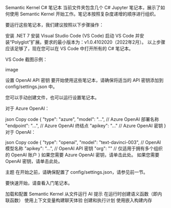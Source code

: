 Semantic Kernel C# 笔记本
当前文件夹包含几个 C# Jupyter 笔记本，展示了如何使用 Semantic Kernel 开始工作。笔记本按照复杂度递增的顺序进行组织。

要运行这些笔记本，我们建议按照以下步骤操作：

安装 .NET 7
安装 Visual Studio Code (VS Code)
启动 VS Code 并安装“Polyglot”扩展。要求的最小版本为：v1.0.4102020（2022年2月）。
以上步骤应该足够了，现在您可以在 VS Code 中打开所有的 C# 笔记本。

VS Code 截图示例：

image

设置 OpenAI API 密钥
要开始使用这些笔记本，请确保将适当的 API 密钥添加到 config/settings.json 中。

您可以手动创建文件，也可以运行设置笔记本。

对于 Azure OpenAI：

json
Copy code
{
  "type": "azure",
  "model": "...", // Azure OpenAI 部署名称
  "endpoint": "...", // Azure OpenAI 终结点
  "apikey": "..." // Azure OpenAI 密钥
}
对于 OpenAI：

json
Copy code
{
  "type": "openai",
  "model": "text-davinci-003", // OpenAI 模型名称
  "apikey": "...", // OpenAI API 密钥
  "org": "" // 仅适用于拥有多个组织的 OpenAI 账户
}
如果您需要 Azure OpenAI 密钥，请单击此处。
如果您需要 OpenAI 密钥，请单击此处。

主题
在开始之前，请确保配置了 config/settings.json，请参见前一节。

要快速开始，请查看入门笔记本。

加载和配置 Semantic Kernel
从文件运行 AI 提示
在运行时创建语义函数（即内联函数）
使用上下文变量构建聊天体验
创建和执行计划
使用嵌入构建内存
